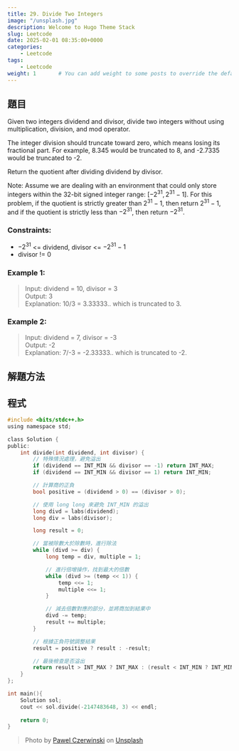 ```yaml
---
title: 29. Divide Two Integers
image: "/unsplash.jpg"
description: Welcome to Hugo Theme Stack
slug: Leetcode
date: 2025-02-01 08:35:00+0000
categories:
    - Leetcode
tags:
    - Leetcode
weight: 1       # You can add weight to some posts to override the default sorting (date descending)
---
```


## 題目
Given two integers dividend and divisor, divide two integers without using multiplication, division, and mod operator.

The integer division should truncate toward zero, which means losing its fractional part. For example, 8.345 would be truncated to 8, and -2.7335 would be truncated to -2.

Return the quotient after dividing dividend by divisor.

Note: Assume we are dealing with an environment that could only store integers within the 32-bit signed integer range: $[−2^{31}, 2^{31} − 1]$. For this problem, if the quotient is strictly greater than $2^{31} - 1$, then return $2^{31} - 1$, and if the quotient is strictly less than $-2^{31}$, then return $-2^{31}$.

### Constraints:
* $-2^{31}$ <= dividend, divisor <= $-2^{31}-1$
* divisor != 0

### Example 1:
>Input: dividend = 10, divisor = 3  
Output: 3  
Explanation: 10/3 = 3.33333.. which is truncated to 3.
### Example 2:
>Input: dividend = 7, divisor = -3  
Output: -2  
Explanation: 7/-3 = -2.33333.. which is truncated to -2.

## 解題方法

## 程式

``` C
#include <bits/stdc++.h>
using namespace std;

class Solution {
public:
    int divide(int dividend, int divisor) {
        // 特殊情況處理，避免溢出
        if (dividend == INT_MIN && divisor == -1) return INT_MAX;
        if (dividend == INT_MIN && divisor == 1) return INT_MIN;

        // 計算商的正負
        bool positive = (dividend > 0) == (divisor > 0);

        // 使用 long long 來避免 INT_MIN 的溢出
        long divd = labs(dividend);
        long div = labs(divisor);

        long result = 0;

        // 當被除數大於除數時，進行除法
        while (divd >= div) {
            long temp = div, multiple = 1;

            // 進行倍增操作，找到最大的倍數
            while (divd >= (temp << 1)) {
                temp <<= 1;
                multiple <<= 1;
            }

            // 減去倍數對應的部分，並將商加到結果中
            divd -= temp;
            result += multiple;
        }

        // 根據正負符號調整結果
        result = positive ? result : -result;

        // 最後檢查是否溢出
        return result > INT_MAX ? INT_MAX : (result < INT_MIN ? INT_MIN : result);
    }
};

int main(){
    Solution sol;
    cout << sol.divide(-2147483648, 3) << endl;
    
    return 0;
}
```
<!-- > 臺師大邱美虹：「我希望用新興科技找到學生在學習科學知識時的難點，改善科學學習時的困境。而其中的一步，就是用辨識微表情的AI系統，找出學生面對非預期的科學現象和多重表徵的解釋所出現的某些特定微表情時所代表的意義，以瞭解學生面對這些情況時的反應與效益，以便設計有意義的學習和教學策略。」  
> [文章報導](<https://humanityisland.nccu.edu.tw/qiumeihong_a/>)


## 參考內容
淺談為表情心理學：https://www.thenewslens.com/article/128732 -->

> Photo by [Pawel Czerwinski](https://unsplash.com/@pawel_czerwinski) on [Unsplash](https://unsplash.com/)